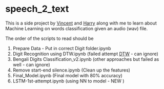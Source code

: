 # speech_2_text

This is a side project by [Vincent](https://github.com/orgs/Merck-SG-DS/people/VincentFirmansyah) and [Harry](https://github.com/orgs/Merck-SG-DS/people/hungk20) along with me to learn about Machine Learning on words classification given an audio (wav) file. 

The order of the scripts to read should be 

1. Prepare Data - Put in correct Digit folder.ipynb
2. Digit Recognition using DTW.ipynb (failed attempt [DTW](Dynamic_time_warping) - can ignore)
3. Bengali Digits Classification_v2.ipynb (other approaches but failed as well - can ignore)  
4. Remove start-end silence.ipynb (Clean up the features) 
5. Final_Model.ipynb (Final model with 80% accuracy) 
5. LSTM-1st-attempt.ipynb (using NN to model - NEW ) 